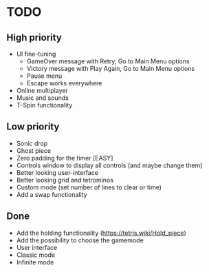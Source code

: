 # TODO

## High priority
- UI fine-tuning
    - GameOver message with Retry, Go to Main Menu options
    - Victory message with Play Again, Go to Main Menu options
    - Pause menu
    - Escape works everywhere
- Online multiplayer
- Music and sounds
- T-Spin functionality

## Low priority
- Sonic drop
- Ghost piece
- Zero padding for the timer [EASY]
- Controls window to display all controls (and maybe change them)
- Better looking user-interface
- Better looking grid and tetrominos
- Custom mode (set number of lines to clear or time)
- Add a swap functionality


## Done
- Add the holding functionality (https://tetris.wiki/Hold_piece)
- Add the possibility to choose the gamemode
- User interface
- Classic mode
- Infinite mode